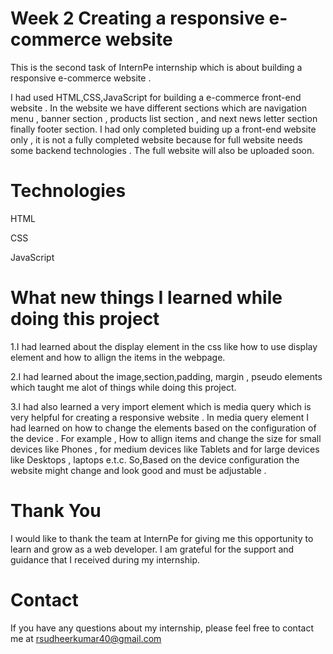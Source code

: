 # Week 2 Creating a responsive e-commerce website 
This is the second task of InternPe internship which is about building a responsive e-commerce website .

I had used HTML,CSS,JavaScript for building a e-commerce front-end website . In the website we have different sections which are navigation menu , banner section , products list section , and next news letter section finally footer section. I had  only completed buiding up a front-end website only , it is not a fully completed website because for full website needs some backend technologies . The full website will also be uploaded soon.

# Technologies
HTML

CSS

JavaScript

# What new things I learned while doing this project

1.I had learned about the display element in the css like how to use display element and how to allign the items in the webpage.

2.I had learned about the image,section,padding, margin , pseudo elements which taught me alot of things while doing this project.

3.I had also learned a very import element which is media query which is very helpful for creating a responsive website . In media query element I had learned on how to change the elements based on the configuration of the device . For example , How to allign items and change the size for small devices like Phones , for medium devices like Tablets and for large devices like Desktops , laptops e.t.c.
So,Based on the device configuration the website might change and look good and must be adjustable .

# Thank You
I would like to thank the team at InternPe for giving me this opportunity to learn and grow as a web developer. I am grateful for the support and guidance that I received during my internship.

# Contact
If you have any questions about my internship, please feel free to contact me at rsudheerkumar40@gmail.com


